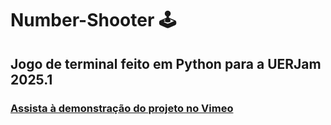 # Number-Shooter 🕹️
## Jogo de terminal feito em Python para a UERJam 2025.1

### [Assista à demonstração do projeto no Vimeo](https://vimeo.com/1108874853?share=copy#t=0)